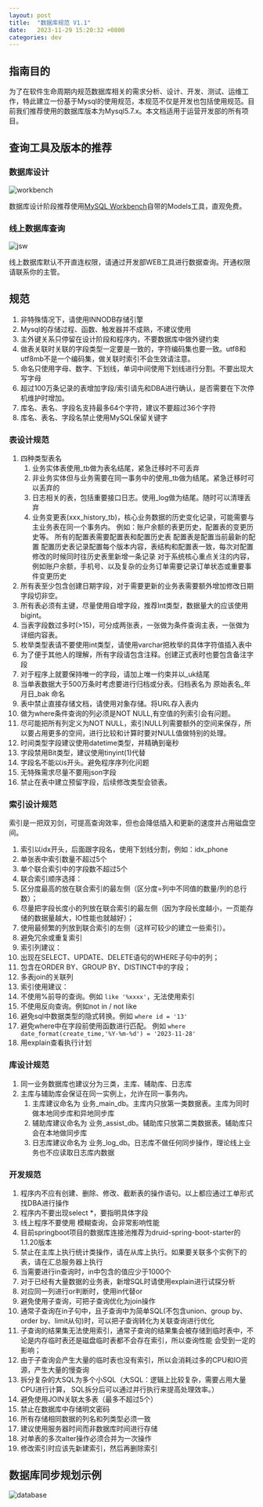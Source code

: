 ```yaml
---
layout: post
title:  "数据库规范 V1.1"
date:   2023-11-29 15:20:32 +0800
categories: dev
---
```


## 指南目的

为了在软件生命周期内规范数据库相关的需求分析、设计、开发、测试、运维工作，特此建立一份基于Mysql的使用规范，本规范不仅是开发也包括使用规范。目前我们推荐使用的数据库版本为Mysql5.7.x。本文档适用于运营开发部的所有项目。

## 查询工具及版本的推荐

### 数据库设计
![workbench](/static/2022-02/mwbfile.png)

数据库设计阶段推荐使用[MySQL Workbench](https://dev.mysql.com/downloads/workbench/)自带的Models工具，直观免费。

### 线上数据库查询
![jsw](/static/2022-02/jsw_demo.png)

线上数据库默认不开直连权限，请通过开发部WEB工具进行数据查询。开通权限请联系你的主管。

## 规范

1. 非特殊情况下，请使用INNODB存储引擎
2. Mysql的存储过程、函数、触发器并不成熟，不建议使用
3. 主外键关系只停留在设计阶段和程序内，不要数据库中做外键约束
4. 做表关联时关联的字段类型一定要是一致的，字符编码集也要一致。utf8和utf8mb不是一个编码集，做关联时索引不会生效请注意。
5. 命名只使用字母、数字、下划线，单词中间使用下划线进行分割。不要出现大写字母
6. 超过100万条记录的表增加字段/索引请先和DBA进行确认，是否需要在下次停机维护时增加。
7. 库名、表名、字段名支持最多64个字符，建议不要超过36个字符
8. 库名、表名、字段名禁止使用MySQL保留关键字



### 表设计规范

1. 四种类型表名
    1. 业务实体表使用_tb做为表名结尾，紧急迁移时不可丢弃
    2. 非业务实体但与业务需要在同一事务中的使用_tb做为结尾。紧急迁移时可以丢弃的
    3. 日志相关的表，包括重要接口日志。使用_log做为结尾。随时可以清理丢弃
    4. 业务变更表(xxx_history_tb)，核心业务数据的历史变化记录，可能需要与主业务表在同一个事务内。
    例如：账户余额的表更历史，配置表的变更历史等。
    所有的配置表需要配置表和配置历史表
    配置表是配置当前最新的配置
    配置历史表记录配置每个版本内容，表结构和配置表一致，每次对配置修改的时候同时往历史表里新增一条记录
    对于系统核心重点关注的内容，例如账户余额，手机号、以及复杂的业务订单需要记录订单状态或重要事件变更历史
2. 所有表至少包含创建日期字段，对于需要更新的业务表需要额外增加修改日期字段切非空。
3. 所有表必须有主键，尽量使用自增字段，推荐Int类型，数据量大的应该使用bigint。
4. 当表字段数过多时(>15)，可分成两张表，一张做为条件查询主表，一张做为详细内容表。
5. 枚举类型表请不要使用int类型，请使用varchar把枚举的具体字符值插入表中
6. 为了便于其他人的理解，所有字段请包含注释。创建正式表时也要包含备注字段
7. 对于程序上就要保持唯一的字段，请加上唯一约束并以_uk结尾
8. 当单表数据大于500万条时考虑要进行归档或分表。归档表名为  原始表名_年月日_bak 命名
9. 表中禁止直接存储文档，请使用对象存储。将URL存入表内
10. 做为where条件查询的列必须是NOT NULL,有空值的列索引会有问题。
11. 尽可能把所有列定义为NOT NULL，索引NULL列需要额外的空间来保存，所以要占用更多的空间，进行比较和计算时要对NULL值做特别的处理。
12. 时间类型字段建议使用datetime类型，并精确到毫秒
13. 字段禁用Bit类型，建议使用tinyint(1)代替
14. 字段名不能以is开头。避免程序序列化问题
15. 无特殊需求尽量不要用json字段
16. 禁止在表中建立预留字段，后续修改类型会锁表。


### 索引设计规范

索引是一把双刃剑，可提高查询效率，但也会降低插入和更新的速度并占用磁盘空间。
1. 索引以idx开头，后面跟字段名，使用下划线分割，例如：idx_phone
2. 单张表中索引数量不超过5个
3. 单个联合索引中的字段数不超过5个
4. 联合索引顺序选择：
  1. 区分度最高的放在联合索引的最左侧（区分度=列中不同值的数量/列的总行数）；
  2. 尽量把字段长度小的列放在联合索引的最左侧（因为字段长度越小，一页能存储的数据量越大，IO性能也就越好）；
  3. 使用最频繁的列放到联合索引的左侧（这样可较少的建立一些索引）。
5. 避免冗余或重复索引
6. 索引列建议：
  1. 出现在SELECT、UPDATE、DELETE语句的WHERE子句中的列；
  2. 包含在ORDER BY、GROUP BY、DISTINCT中的字段；
  3. 多表join的关联列
7. 索引使用建议：
  1. 不使用%前导的查询。例如 `like '%xxxx'`，无法使用索引
  2. 不使用反向查询。例如not in / not like
  3. 避免sql中数据类型的隐式转换。例如 `where id = '13'`
  4. 避免where中在字段前使用函数进行匹配。 例如 `where date_format(create_time,'%Y-%m-%d') = '2023-11-28'`
  5. 用explain查看执行计划


### 库设计规范

1. 同一业务数据库也建议分为三类，主库、辅助库、日志库
2. 主库与辅助库会保证在同一实例上，允许在同一事务内。
    1. 主库建议命名为 业务_main_db。主库内只放第一类数据表。主库为同时做本地同步库和异地同步库
    2. 辅助库建议命名为 业务_assist_db。辅助库只放第二类数据表。辅助库只会在本地做同步库
    3. 日志库建议命名为 业务_log_db。日志库不做任何同步操作，理论线上业务也不应读取日志库内数据


### 开发规范

1. 程序内不应有创建、删除、修改、截断表的操作语句。以上都应通过工单形式找DBA进行操作
2. 程序内不要出现select *，要指明具体字段
3. 线上程序不要使用 模糊查询，会非常影响性能
4. 目前springboot项目的数据库连接池推荐为druid-spring-boot-starter的1.1.20版本
5. 禁止在主库上执行统计类操作，请在从库上执行。如果要关联多个实例下的表，请在汇总服务器上执行
6. 当需要进行in查询时，in中包含的值应少于1000个
7. 对于已经有大量数据的业务表，新增SQL时请使用explain进行试探分析
8. 对应同一列进行or判断时，使用in代替or
9. 避免使用子查询，可把子查询优化为join操作
  1. 通常子查询在in子句中，且子查询中为简单SQL(不包含union、group by、order by、limit从句)时，可以把子查询转化为关联查询进行优化
  2. 子查询的结果集无法使用索引，通常子查询的结果集会被存储到临时表中，不论是内存临时表还是磁盘临时表都不会存在索引，所以查询性能 会受到一定的影响；
  3. 由于子查询会产生大量的临时表也没有索引，所以会消耗过多的CPU和IO资源，产生大量的慢查询
10. 拆分复杂的大SQL为多个小SQL（大SQL：逻辑上比较复杂，需要占用大量CPU进行计算， SQL拆分后可以通过并行执行来提高处理效率。）
11. 避免使用JOIN关联太多表（最多不超过5个）
12. 禁止在数据库中存储明文密码
13. 所有存储相同数据的列名和列类型必须一致
14. 建议使用服务器时间而非数据库时间进行存储
15. 对单表的多次alter操作必须合并为一次操作
16. 修改索引时应该先新建索引，然后再删除索引


## 数据库同步规划示例

![database](/static/2022-02/db_demo.png)
